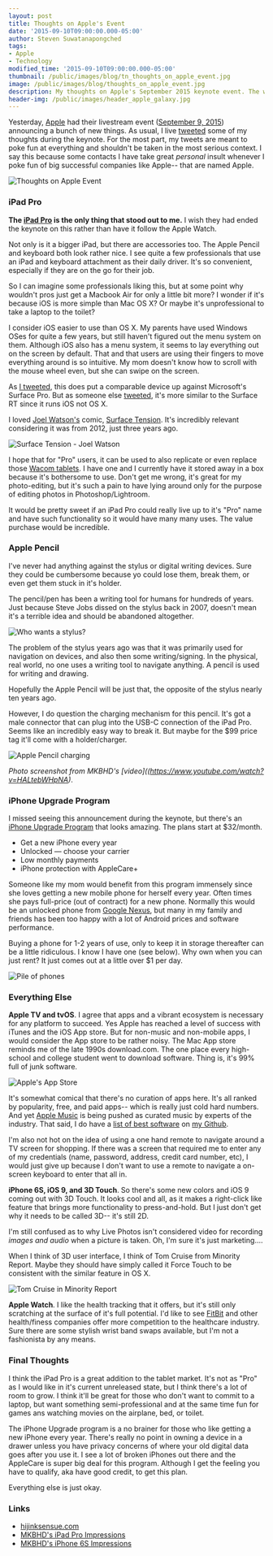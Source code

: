 ```yaml
---
layout: post
title: Thoughts on Apple's Event
date: '2015-09-10T09:00:00.000-05:00'
author: Steven Suwatanapongched
tags:
- Apple
- Technology
modified_time: '2015-09-10T09:00:00.000-05:00'
thumbnail: /public/images/blog/tn_thoughts_on_apple_event.jpg
image: /public/images/blog/thoughts_on_apple_event.jpg
description: My thoughts on Apple's September 2015 keynote event. The winners were the iPad Pro and the iPhone Upgrade program.
header-img: /public/images/header_apple_galaxy.jpg
---
```


Yesterday, [Apple](http://www.apple.com) had their livestream event ([September 9, 2015](http://www.apple.com/apple-events/september-2015/)) announcing a bunch of new things. As usual, I live [tweeted](https://twitter.com/sunpech) some of my thoughts during the keynote. For the most part, my tweets are meant to poke fun at everything and shouldn't be taken in the most serious context. I say this because some contacts I have take great *personal* insult whenever I poke fun of big successful companies like Apple-- that are named Apple.

![Thoughts on Apple Event](/public/images/blog/thoughts_on_apple_event.jpg)

### iPad Pro

**The [iPad Pro](http://www.apple.com/ipad-pro/) is the only thing that stood out to me.** I wish they had ended the keynote on this rather than have it follow the Apple Watch.

Not only is it a bigger iPad, but there are accessories too. The Apple Pencil and keyboard both look rather nice. I see quite a few professionals that use an iPad and keyboard attachment as their daily driver. It's so convenient, especially if they are on the go for their job.

So I can imagine some professionals liking this, but at some point why wouldn't pros just get a Macbook Air for only a little bit more? I wonder if it's because iOS is more simple than Mac OS X? Or maybe it's unprofessional to take a laptop to the toilet?

I consider iOS easier to use than OS X. My parents have used Windows OSes for quite a few years, but still haven't figured out the menu system on them. Although iOS also has a menu system, it seems to lay everything out on the screen by default. That and that users are using their fingers to move everything around is so intuitive. My mom doesn't know how to scroll with the mouse wheel even, but she can swipe on the screen.

As [I tweeted](https://twitter.com/sunpech/status/641663550780366848), this does put a comparable device up against Microsoft's Surface Pro. But as someone else [tweeted](https://twitter.com/shribr/status/641666188217610240), it's more similar to the Surface RT since it runs iOS not OS X.

I loved [Joel Watson's](https://twitter.com/hijinksensue) comic, [Surface Tension](http://hijinksensue.com/comic/surface-tension/). It's incredibly relevant considering it was from 2012, just three years ago.

![Surface Tension - Joel Watson](/public/images/blog/2012-06-19-surface-tension.jpg)

I hope that for "Pro" users, it can be used to also replicate or even replace those [Wacom tablets](http://www.wacom.com/en-us/products/pen-tablets). I have one and I currently have it stored away in a box because it's bothersome to use. Don't get me wrong, it's great for my photo-editing, but it's such a pain to have lying around only for the purpose of editing photos in Photoshop/Lightroom.

It would be pretty sweet if an iPad Pro could really live up to it's "Pro" name and have such functionality so it would have many many uses. The value purchase would be incredible.

### Apple Pencil

I've never had anything against the stylus or digital writing devices. Sure they could be cumbersome because yo could lose them, break them, or even get them stuck in it's holder.

The pencil/pen has been a writing tool for humans for hundreds of years. Just because Steve Jobs dissed on the stylus back in 2007, doesn't mean it's a terrible idea and should be abandoned altogether.

![Who wants a stylus?](/public/images/blog/who-wants-a-stylus.jpg)

The problem of the stylus years ago was that it was primarily used for navigation on devices, and also then some writing/signing. In the physical, real world, no one uses a writing tool to navigate anything. A pencil is used for writing and drawing.

Hopefully the Apple Pencil will be just that, the opposite of the stylus nearly ten years ago.

However, I do question the charging mechanism for this pencil. It's got a male connector that can plug into the USB-C connection of the iPad Pro. Seems like an incredibly easy way to break it. But maybe for the $99 price tag it'll come with a holder/charger.

![Apple Pencil charging](/public/images/blog/apple_pencil_charging2.jpg)

*Photo screenshot from MKBHD's [video]((https://www.youtube.com/watch?v=HALtebWHpNA)*.

### iPhone Upgrade Program

I missed seeing this announcement during the keynote, but there's an [iPhone Upgrade Program](http://www.apple.com/shop/iphone/iphone-upgrade-program) that looks amazing. The plans start at $32/month.

* Get a new iPhone every year
* Unlocked — choose your carrier
* Low monthly payments
* iPhone protection with AppleCare+

Someone like my mom would benefit from this program immensely since she loves getting a new mobile phone for herself every year. Often times she pays full-price (out of contract) for a new phone. Normally this would be an unlocked phone from [Google Nexus](http://www.google.com/nexus/), but many in my family and friends has been too happy with a lot of Android prices and software performance.

Buying a phone for 1-2 years of use, only to keep it in storage thereafter can be a little ridiculous. I know I have one (see below). Why own when you can just rent? It just comes out at a little over $1 per day.

![Pile of phones](/public/images/blog/pile_of_phones.jpg)

### Everything Else

**Apple TV and tvOS**. I agree that apps and a vibrant ecosystem is necessary for any platform to succeed. Yes Apple has reached a level of success with iTunes and the iOS App store. But for non-music and non-mobile apps, I would consider the App store to be rather noisy. The Mac App store reminds me of the late 1990s download.com. The one place every high-school and college student went to download software. Thing is, it's 99% full of junk software.

![Apple's App Store](/public/images/blog/apple_app_store_screenshot.jpg)

It's somewhat comical that there's no curation of apps here. It's all ranked by popularity, free, and paid apps-- which is really just cold hard numbers. And yet [Apple Music](http://www.apple.com/music/) is being pushed as curated music by experts of the industry. That said, I do have a [list of best software](https://github.com/sunpech/best_software_list) on [my Github](http://github.com/sunpech).

I'm also not hot on the idea of using a one hand remote to navigate around a TV screen for shopping. If there was a screen that required me to enter any of my credentials (name, password, address, credit card number, etc), I would just give up because I don't want to use a remote to navigate a on-screen keyboard to enter that all in.

**iPhone 6S, iOS 9, and 3D Touch**. So there's some new colors and iOS 9 coming out with 3D Touch. It looks cool and all, as it makes a right-click like feature that brings more functionality to press-and-hold. But I just don't get why it needs to be called 3D-- it's still 2D.

I'm still confused as to why Live Photos isn't considered video for recording *images and audio* when a picture is taken. Oh, I'm sure it's just marketing....

When I think of 3D user interface, I think of Tom Cruise from Minority Report. Maybe they should have simply called it Force Touch to be consistent with the similar feature in OS X.

![Tom Cruise in Minority Report](/public/images/blog/tom_cruise_minority_report.jpg)

**Apple Watch**. I like the health tracking that it offers, but it's still only scratching at the surface of it's full potential. I'd like to see [FitBit](https://www.fitbit.com/) and other health/finess companies offer more competition to the healthcare industry. Sure there are some stylish wrist band swaps available, but I'm not a fashionista by any means.

### Final Thoughts

I think the iPad Pro is a great addition to the tablet market. It's not as "Pro" as I would like in it's current unreleased state, but I think there's a lot of room to grow. I think it'll be great for those who don't want to commit to a laptop, but want something semi-professional and at the same time fun for games ans watching movies on the airplane, bed, or toilet.

The iPhone Upgrade program is a no brainer for those who like getting a new iPhone every year. There's really no point in owning a device in a drawer unless you have privacy concerns of where your old digital data goes after you use it. I see a lot of broken iPhones out there and the AppleCare is super big deal for this program. Although I get the feeling you have to qualify, aka have good credit, to get this plan.

Everything else is just okay.

### Links

* [hijinksensue.com](http://hijinksensue.com)
* [MKBHD's iPad Pro Impressions](https://www.youtube.com/watch?v=HALtebWHpNA)
* [MKBHD's iPhone 6S Impressions](https://www.youtube.com/watch?v=gN-MeB-S8Kw)
